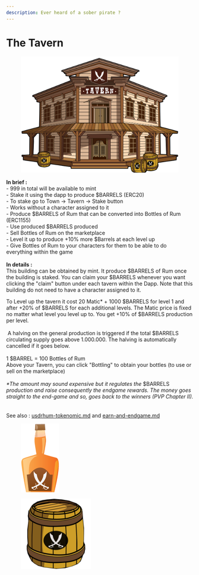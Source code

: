 ```yaml
---
description: Ever heard of a sober pirate ?
---
```


# The Tavern

<figure><img src="../../.gitbook/assets/TAVERN=.png" alt=""><figcaption></figcaption></figure>

**In brief :** \
\- 999 in total will be available to mint\
\- Stake it using the dapp to produce $BARRELS (ERC20)\
\- To stake go to Town -> Tavern -> Stake button\
\- Works without a character assigned to it\
\- Produce $BARRELS of Rum that can be converted into Bottles of Rum (ERC1155)\
\- Use produced $BARRELS produced\
\- Sell Bottles of Rum on the marketplace\
\- Level it up to produce +10% more $Barrels at each level up\
\- Give Bottles of Rum to your characters for them to be able to do everything within the game\
\
**In details :** \
This building can be obtained by mint. It produce $BARRELS of Rum once the building is staked. You can claim your $BARRELS whenever you want clicking the "claim" button under each tavern within the Dapp. Note that this building do not need to have a character assigned to it.  

To Level up the tavern it cost 20 Matic\* + 1000 $BARRELS for level 1 and after +20% of $BARRELS for each additional levels. The Matic price is fixed no matter what level you level up to. You get +10% of $BARRELS production per level. \
\
 A halving on the general production is triggered if the total $BARRELS circulating supply goes above 1.000.000. The halving is automatically cancelled if it goes below.   \
\
1 $BARREL = 100 Bottles of Rum\
Above your Tavern, you can click "Bottling" to obtain your bottles (to use or sell on the marketplace)\
\
_\*The amount may sound expensive but it regulates the_ $BARRELS _production and raise consequently the endgame rewards. The money goes straight to the end-game and so, goes back to the winners (PVP Chapter II)._   \
\
See also : [usdrhum-tokenomic.md](../../economy-tokens-lp/usdrhum-tokenomic.md "mention")  and [earn-and-endgame.md](../economy-burn-and-earn-system/earn-and-endgame.md "mention")



<div>

<figure><img src="../../.gitbook/assets/flag rhum.png" alt=""><figcaption></figcaption></figure>

 

<figure><img src="../../.gitbook/assets/barrel.png" alt="" width="188"><figcaption></figcaption></figure>

</div>
